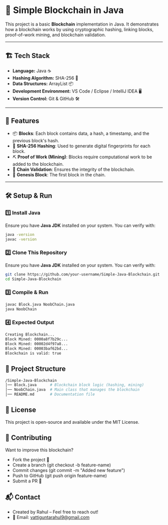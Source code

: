 # 🚀 Simple Blockchain in Java

This project is a basic **Blockchain** implementation in Java. It demonstrates how a blockchain works by using cryptographic hashing, linking blocks, proof-of-work mining, and blockchain validation.

---

## 🏗 Tech Stack
- **Language:** Java ☕  
- **Hashing Algorithm:** SHA-256 🔐  
- **Data Structures:** ArrayList 📦  
- **Development Environment:** VS Code / Eclipse / IntelliJ IDEA 🖥  
- **Version Control:** Git & GitHub 🛠  

---

## 📌 Features
- 📦 **Blocks**: Each block contains data, a hash, a timestamp, and the previous block's hash.
- 🔐 **SHA-256 Hashing**: Used to generate digital fingerprints for each block.
- ⛏ **Proof of Work (Mining)**: Blocks require computational work to be added to the blockchain.
- 🔗 **Chain Validation**: Ensures the integrity of the blockchain.
- 📜 **Genesis Block**: The first block in the chain.

---

## 🛠 Setup & Run

### 1️⃣ Install Java  
Ensure you have **Java JDK** installed on your system. You can verify with:
```sh
java -version
javac -version
````

### 2️⃣ Clone This Repository  
Ensure you have **Java JDK** installed on your system. You can verify with:
```sh
git clone https://github.com/your-username/Simple-Java-Blockchain.git
cd Simple-Java-Blockchain
````
### 3️⃣ Compile & Run 
```sh
javac Block.java NoobChain.java
java NoobChain
````
### 4️⃣ Expected Output  
```sh
Creating Blockchain...
Block Mined: 0000a8f7b29c...
Block Mined: 00002d4f97a8...
Block Mined: 00003baf62bd...
Blockchain is valid: true
````
## 📂 Project Structure
````sh
/Simple-Java-Blockchain
│── Block.java      # Blockchain block logic (hashing, mining)
│── NoobChain.java  # Main class that manages the blockchain
│── README.md       # Documentation file
````
## 📜 License
This project is open-source and available under the MIT License.

## 🤝 Contributing
Want to improve this blockchain?

- Fork the project 🍴
- Create a branch (git checkout -b feature-name)
- Commit changes (git commit -m "Added new feature")
- Push to GitHub (git push origin feature-name)
- Submit a PR 🚀

## 📬 Contact
- Created by Rahul – Feel free to reach out! 
- 📧 Email: vattiguntarahul9@gmail.com
